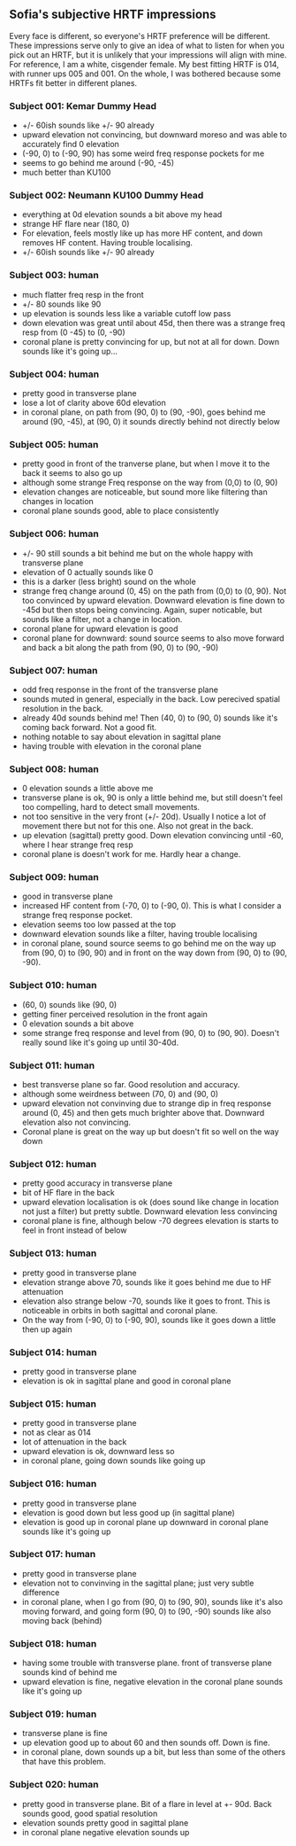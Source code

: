 ## Sofia's subjective HRTF impressions

Every face is different, so everyone's HRTF preference will be different. These impressions serve only to give an idea of what to listen for when you pick out an HRTF, but it is unlikely that your impressions will align with mine. For reference, I am a white, cisgender female. My best fitting HRTF is 014, with runner ups 005 and 001. On the whole, I was bothered because some HRTFs fit better in different planes. 

### Subject 001: Kemar Dummy Head
* +/- 60ish sounds like +/- 90 already
* upward elevation not convincing, but downward moreso and was able to accurately find 0 elevation
* (-90, 0) to (-90, 90) has some weird freq response pockets for me
* seems to go behind me around (-90, -45)
* much better than KU100

### Subject 002: Neumann KU100 Dummy Head
* everything at 0d elevation sounds a bit above my head
* strange HF flare near (180, 0)
* For elevation, feels mostly like up has more HF content, and down removes HF content. Having trouble localising.
* +/- 60ish sounds like +/- 90 already

### Subject 003: human
* much flatter freq resp in the front 
* +/- 80 sounds like 90
* up elevation is sounds less like a variable cutoff low pass 
* down elevation was great until about 45d, then there was a strange freq resp from (0 -45) to (0, -90)
* coronal plane is pretty convincing for up, but not at all for down. Down sounds like it's going up...

### Subject 004: human
* pretty good in transverse plane
* lose a lot of clarity above 60d elevation
* in coronal plane, on path from (90, 0) to (90, -90), goes behind me around (90, -45), at (90, 0) it sounds directly behind not directly below

### Subject 005: human
* pretty good in front of the tranverse plane, but when I move it to the back it seems to also go up
* although some strange Freq response on the way from (0,0) to (0, 90)
* elevation changes are noticeable, but sound more like filtering than changes in location
* coronal plane sounds good, able to place consistently

### Subject 006: human
* +/- 90 still sounds a bit behind me but on the whole happy with transverse plane
* elevation of 0 actually sounds like 0
* this is a darker (less bright) sound on the whole
* strange freq change around (0, 45) on the path from (0,0) to (0, 90). Not too convinced by upward elevation. Downward elevation is fine down to -45d but then stops being convincing. Again, super noticable, but sounds like a filter, not a change in location. 
* coronal plane for upward elevation is good
* coronal plane for downward: sound source seems to also move forward and back a bit along the path from (90, 0) to (90, -90)	

### Subject 007: human
* odd freq response in the front of the transverse plane
* sounds muted in general, especially in the back. Low perecived spatial resolution in the back. 
* already 40d sounds behind me! Then (40, 0) to (90, 0) sounds like it's coming back forward. Not a good fit. 
* nothing notable to say about elevation in sagittal plane
* having trouble with elevation in the coronal plane

### Subject 008: human
* 0 elevation sounds a little above me
* transverse plane is ok, 90 is only a little behind me, but still doesn't feel too compelling, hard to detect small movements.
* not too sensitive in the very front (+/- 20d). Usually I notice a lot of movement there but not for this one. Also not great in the back. 
* up elevation (sagittal) pretty good. Down elevation convincing until -60, where I hear strange freq resp
* coronal plane is doesn't work for me. Hardly hear a change.

### Subject 009: human
* good in transverse plane
* increased HF content from (-70, 0) to (-90, 0). This is what I consider a strange freq response pocket. 
* elevation seems too low passed at the top
* downward elevation sounds like a filter, having trouble localising
* in coronal plane, sound source seems to go behind me on the way up from (90, 0) to (90, 90) and in front on the way down from (90, 0) to (90, -90).

### Subject 010: human
* (60, 0) sounds like (90, 0)
* getting finer perceived resolution in the front again
* 0 elevation sounds a bit above
* some strange freq response and level from (90, 0) to (90, 90). Doesn't really sound like it's going up until 30-40d. 

### Subject 011: human
* best transverse plane so far. Good resolution and accuracy.
* although some weirdness between (70, 0) and (90, 0)
* upward elevation not convinving due to strange dip in freq response around (0, 45) and then gets much brighter above that. Downward elevation also not convincing.
* Coronal plane is great on the way up but doesn't fit so well on the way down

### Subject 012: human
* pretty good accuracy in transverse plane 
* bit of HF flare in the back
* upward elevation localisation is ok (does sound like change in location not just a filter) but pretty subtle. Downward elevation less convincing
* coronal plane is fine, although below -70 degrees elevation is starts to feel in front instead of below

### Subject 013: human
* pretty good in transverse plane 
* elevation strange above 70, sounds like it goes behind me due to HF attenuation
* elevation also strange below -70, sounds like it goes to front. This is noticeable in orbits in both sagittal and coronal plane. 
* On the way from (-90, 0) to (-90, 90), sounds like it goes down a little then up again


### Subject 014: human
* pretty good in transverse plane
* elevation is ok in sagittal plane and good in coronal plane

### Subject 015: human
* pretty good in transverse plane
* not as clear as 014
* lot of attenuation in the back
* upward elevation is ok, downward less so
* in coronal plane, going down sounds like going up

### Subject 016: human
* pretty good in transverse plane
* elevation is good down but less good up (in sagittal plane)
* elevation is good up in coronal plane up downward in coronal plane sounds like it's going up

### Subject 017: human
* pretty good in transverse plane
* elevation not to convinving in the sagittal plane; just very subtle difference
* in coronal plane, when I go from (90, 0) to (90, 90), sounds like it's also moving forward, and going form (90, 0) to (90, -90) sounds like also moving back (behind)

### Subject 018: human
* having some trouble with transverse plane. front of transverse plane sounds kind of behind me
* upward elevation is fine, negative elevation in the coronal plane sounds like it's going up

### Subject 019: human
* transverse plane is fine
* up elevation good up to about 60 and then sounds off. Down is fine.
* in coronal plane, down sounds up a bit, but less than some of the others that have this problem. 

### Subject 020: human
* pretty good in transverse plane. Bit of a flare in level at +- 90d. Back sounds good, good spatial resolution
* elevation sounds pretty good in sagittal plane
* in coronal plane negative elevation sounds up